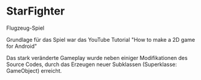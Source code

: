# StarFighter
Flugzeug-Spiel

Grundlage für das Spiel war das YouTube Tutorial "How to make a 2D game for Android"

Das stark veränderte Gameplay wurde neben einiger Modifikationen des Source Codes,
durch das Erzeugen neuer Subklassen (Superklasse: GameObject) erreicht.

